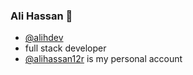 ### Ali Hassan  👋
- [@alihdev](https://github.com/alihdev)
- full stack developer
- [@alihassan12r](https://github.com/alihassan12r) is my personal account

<!--
**alihdev/alihdev** is a ✨ _special_ ✨ repository because its `README.md` (this file) appears on your GitHub profile.

Here are some ideas to get you started:

- 🔭 I’m currently working on ...
- 🌱 I’m currently learning ...
- 👯 I’m looking to collaborate on ...
- 🤔 I’m looking for help with ...
- 💬 Ask me about ...
- 📫 How to reach me: ...
- 😄 Pronouns: ...
- ⚡ Fun fact: ...
-->
